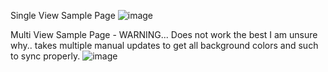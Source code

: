 Single View Sample Page
![image](https://user-images.githubusercontent.com/76603653/192120649-fa241fb6-f401-4ab7-8145-6d8c2ad191c6.png)


Multi View Sample Page - WARNING... Does not work the best I am unsure why.. takes multiple manual updates to get all background colors and such to sync properly.
![image](https://user-images.githubusercontent.com/76603653/192120688-3791962b-a871-4771-b212-e8ee087322cd.png)

